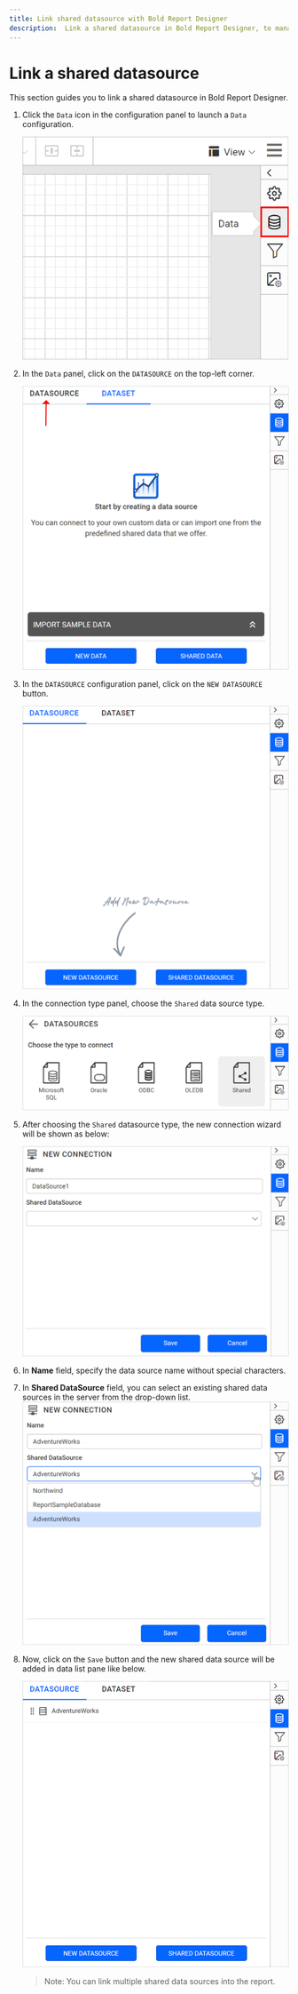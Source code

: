 ```yaml
---
title: Link shared datasource with Bold Report Designer
description:  Link a shared datasource in Bold Report Designer, to manage data source properties that often change.
---
```


# Link a shared datasource

This section guides you to link a shared datasource in Bold Report Designer.

1. Click the `Data` icon in the configuration panel to launch a `Data` configuration.

   ![Data icon configuration panel](/static/assets/on-premise/images/report-designer/manage-data/datasource/data-icon-configuration-panel.png#width=403px)

2. In the `Data` panel, click on the `DATASOURCE` on the top-left corner.

   ![Data panel switcher icon](/static/assets/on-premise/images/report-designer/manage-data/datasource/data-panel-switcher-icon.png#width=540px)

3. In the `DATASOURCE` configuration panel, click on the `NEW DATASOURCE` button.

   ![New data source panel](/static/assets/on-premise/images/report-designer/manage-data/datasource/new-data-source-panel.PNG#width=540px)

4. In the connection type panel, choose the `Shared` data source type.

   ![Connection types shared data](/static/assets/on-premise/images/report-designer/manage-data/datasource/connection-types-shared-data.png#width=540px)

5. After choosing  the `Shared` datasource type, the new connection wizard will be shown as below:

   ![Shared data source fields](/static/assets/on-premise/images/report-designer/manage-data/datasource/shared-data-source-fields.png#width=540px)

6. In **Name** field, specify the data source name without special characters.

7. In **Shared DataSource** field, you can select an existing shared data sources in the server from the drop-down list.
![New connection panel](/static/assets/on-premise/images/report-designer/manage-data/datasource/save-new-shared-data-source.png#width=540px)
8. Now, click on the `Save` button and the new shared data source will be added in data list pane like below.

   ![Data source list view](/static/assets/on-premise/images/report-designer/manage-data/datasource/data-source-list-view.png#width=540px)

   > Note: You can link multiple shared data sources into the report.